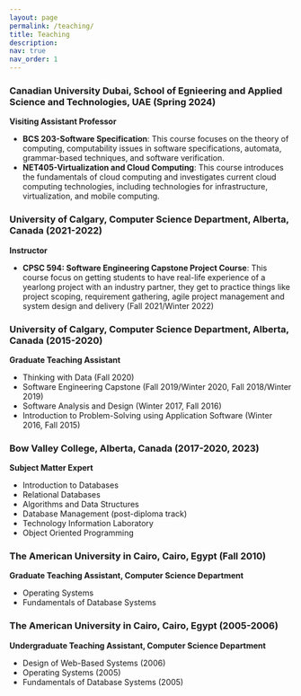 ```yaml
---
layout: page
permalink: /teaching/
title: Teaching
description: 
nav: true
nav_order: 1
---
```



### Canadian University Dubai, School of Egnieering and Applied Science and Technologies, UAE (Spring 2024)
**Visiting Assistant Professor**
- **BCS 203-Software Specification**: This course focuses on the theory of computing, computability issues in software specifications, automata, grammar-based techniques, and software verification.
- **NET405-Virtualization and Cloud Computing**: This course introduces the fundamentals of cloud computing and investigates current cloud computing technologies, including technologies for infrastructure, virtualization, and mobile computing.

### University of Calgary, Computer Science Department, Alberta, Canada (2021-2022)
**Instructor**
- **CPSC 594: Software Engineering Capstone Project Course**: This course focus on getting students to have real-life experience of a yearlong project with an industry partner, they get to practice things like project scoping, requirement gathering, agile project management and system design and delivery (Fall 2021/Winter 2022)

### University of Calgary, Computer Science Department, Alberta, Canada (2015-2020)
**Graduate Teaching Assistant**
- Thinking with Data (Fall 2020)
- Software Engineering Capstone (Fall 2019/Winter 2020, Fall 2018/Winter 2019)
- Software Analysis and Design (Winter 2017, Fall 2016)
- Introduction to Problem-Solving using Application Software (Winter 2016, Fall 2015)

### Bow Valley College, Alberta, Canada (2017-2020, 2023)
**Subject Matter Expert**
- Introduction to Databases
- Relational Databases
- Algorithms and Data Structures
- Database Management (post-diploma track)
- Technology Information Laboratory
- Object Oriented Programming

### The American University in Cairo, Cairo, Egypt (Fall 2010)
**Graduate Teaching Assistant, Computer Science Department**
- Operating Systems
- Fundamentals of Database Systems

### The American University in Cairo, Cairo, Egypt (2005-2006)
**Undergraduate Teaching Assistant, Computer Science Department**
- Design of Web-Based Systems (2006)
- Operating Systems (2005)
- Fundamentals of Database Systems (2005)
